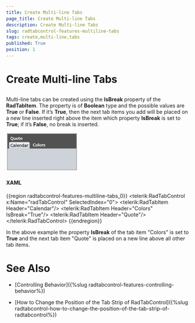 ```yaml
---
title: Create Multi-line Tabs
page_title: Create Multi-line Tabs
description: Create Multi-line Tabs
slug: radtabcontrol-features-multiline-tabs
tags: create,multi-line,tabs
published: True
position: 1
---
```


# Create Multi-line Tabs



## 

Multi-line tabs can be created using the __IsBreak__ property of the __RadTabItem__. The property is of __Boolean__ type and the possible values are __True__ or __False__. If it’s __True__, then the next tab items you add will be placed on a new line inserted right above the item which property __IsBreak__ is set to __True__; if it’s __False__, no break is inserted.

![](images/RadTabControl_Figure_00650.png)

#### __XAML__

{{region radtabcontrol-features-multiline-tabs_0}}
	<telerik:RadTabControl x:Name="radTabControl" SelectedIndex="0">
	    <telerik:RadTabItem Header="Calendar"/>
	    <telerik:RadTabItem Header="Colors" IsBreak="True"/>
	    <telerik:RadTabItem Header="Quote"/>
	</telerik:RadTabControl>
	{{endregion}}



In the above example the property __IsBreak__ of the tab item "Colors" is set to __True__ and the next tab item "Quote" is placed on a new line above all other tab items.

# See Also

 * [Controlling Behavior]({%slug radtabcontrol-features-controlling-behavior%})

 * [How to Change the Position of the Tab Strip of RadTabControl]({%slug radtabcontrol-how-to-change-the-position-of-the-tab-strip-of-radtabcontrol%})
